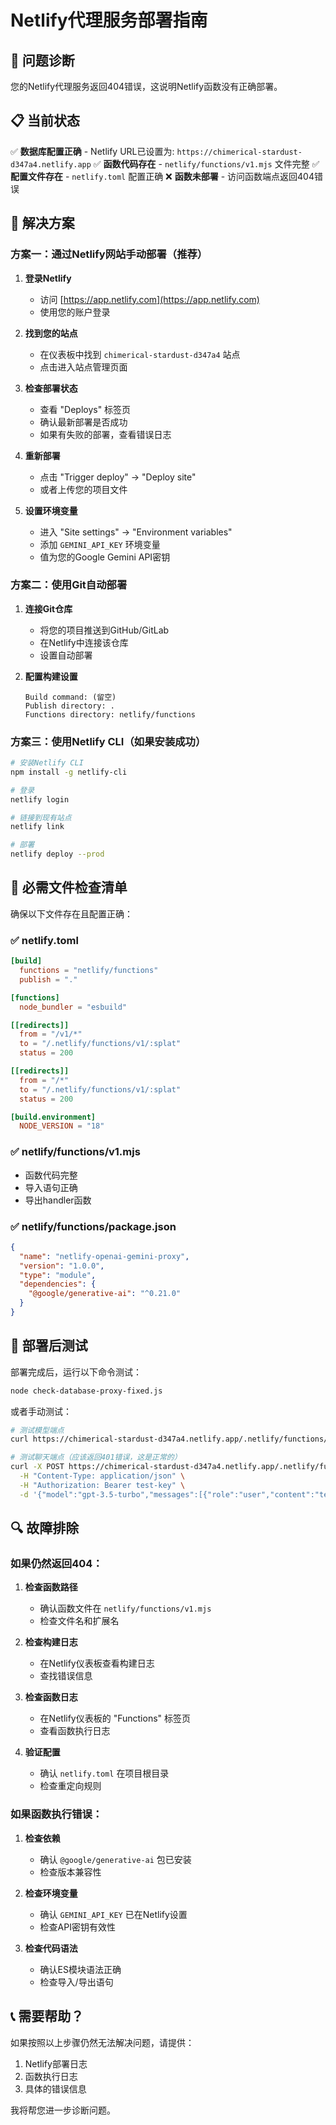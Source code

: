 # Netlify代理服务部署指南

## 🚀 问题诊断

您的Netlify代理服务返回404错误，这说明Netlify函数没有正确部署。

## 📋 当前状态

✅ **数据库配置正确** - Netlify URL已设置为: `https://chimerical-stardust-d347a4.netlify.app`
✅ **函数代码存在** - `netlify/functions/v1.mjs` 文件完整
✅ **配置文件存在** - `netlify.toml` 配置正确
❌ **函数未部署** - 访问函数端点返回404错误

## 🔧 解决方案

### 方案一：通过Netlify网站手动部署（推荐）

1. **登录Netlify**
   - 访问 [https://app.netlify.com](https://app.netlify.com)
   - 使用您的账户登录

2. **找到您的站点**
   - 在仪表板中找到 `chimerical-stardust-d347a4` 站点
   - 点击进入站点管理页面

3. **检查部署状态**
   - 查看 "Deploys" 标签页
   - 确认最新部署是否成功
   - 如果有失败的部署，查看错误日志

4. **重新部署**
   - 点击 "Trigger deploy" → "Deploy site"
   - 或者上传您的项目文件

5. **设置环境变量**
   - 进入 "Site settings" → "Environment variables"
   - 添加 `GEMINI_API_KEY` 环境变量
   - 值为您的Google Gemini API密钥

### 方案二：使用Git自动部署

1. **连接Git仓库**
   - 将您的项目推送到GitHub/GitLab
   - 在Netlify中连接该仓库
   - 设置自动部署

2. **配置构建设置**
   ```
   Build command: (留空)
   Publish directory: .
   Functions directory: netlify/functions
   ```

### 方案三：使用Netlify CLI（如果安装成功）

```bash
# 安装Netlify CLI
npm install -g netlify-cli

# 登录
netlify login

# 链接到现有站点
netlify link

# 部署
netlify deploy --prod
```

## 📝 必需文件检查清单

确保以下文件存在且配置正确：

### ✅ netlify.toml
```toml
[build]
  functions = "netlify/functions"
  publish = "."

[functions]
  node_bundler = "esbuild"

[[redirects]]
  from = "/v1/*"
  to = "/.netlify/functions/v1/:splat"
  status = 200

[[redirects]]
  from = "/*"
  to = "/.netlify/functions/v1/:splat"
  status = 200

[build.environment]
  NODE_VERSION = "18"
```

### ✅ netlify/functions/v1.mjs
- 函数代码完整
- 导入语句正确
- 导出handler函数

### ✅ netlify/functions/package.json
```json
{
  "name": "netlify-openai-gemini-proxy",
  "version": "1.0.0",
  "type": "module",
  "dependencies": {
    "@google/generative-ai": "^0.21.0"
  }
}
```

## 🧪 部署后测试

部署完成后，运行以下命令测试：

```bash
node check-database-proxy-fixed.js
```

或者手动测试：

```bash
# 测试模型端点
curl https://chimerical-stardust-d347a4.netlify.app/.netlify/functions/v1/models

# 测试聊天端点（应该返回401错误，这是正常的）
curl -X POST https://chimerical-stardust-d347a4.netlify.app/.netlify/functions/v1/chat/completions \
  -H "Content-Type: application/json" \
  -H "Authorization: Bearer test-key" \
  -d '{"model":"gpt-3.5-turbo","messages":[{"role":"user","content":"test"}]}'
```

## 🔍 故障排除

### 如果仍然返回404：

1. **检查函数路径**
   - 确认函数文件在 `netlify/functions/v1.mjs`
   - 检查文件名和扩展名

2. **检查构建日志**
   - 在Netlify仪表板查看构建日志
   - 查找错误信息

3. **检查函数日志**
   - 在Netlify仪表板的 "Functions" 标签页
   - 查看函数执行日志

4. **验证配置**
   - 确认 `netlify.toml` 在项目根目录
   - 检查重定向规则

### 如果函数执行错误：

1. **检查依赖**
   - 确认 `@google/generative-ai` 包已安装
   - 检查版本兼容性

2. **检查环境变量**
   - 确认 `GEMINI_API_KEY` 已在Netlify设置
   - 检查API密钥有效性

3. **检查代码语法**
   - 确认ES模块语法正确
   - 检查导入/导出语句

## 📞 需要帮助？

如果按照以上步骤仍然无法解决问题，请提供：

1. Netlify部署日志
2. 函数执行日志
3. 具体的错误信息

我将帮您进一步诊断问题。 